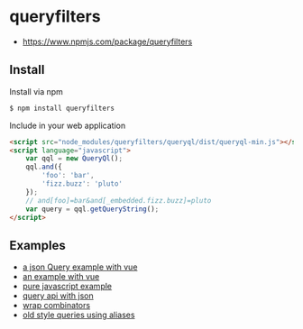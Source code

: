 # queryfilters

 * https://www.npmjs.com/package/queryfilters

## Install

Install via npm

```bash
$ npm install queryfilters
```

Include in your web application

```html
<script src="node_modules/queryfilters/queryql/dist/queryql-min.js"></script>
<script language="javascript">
    var qql = new QueryQl();
    qql.and({
        'foo': 'bar',
        'fizz.buzz': 'pluto'
    });
    // and[foo]=bar&and[_embedded.fizz.buzz]=pluto
    var query = qql.getQueryString();
</script>
```

## Examples

 * [a json Query example with vue](doc/examples/vue-with-json.md)
 * [an example with vue](doc/examples/vue.md)
 * [pure javascript example](doc/examples/javascript.md)
 * [query api with json](doc/examples/json.md)
 * [wrap combinators](doc/examples/combinators.md)
 * [old style queries using aliases](doc/examples/aliases.md)
